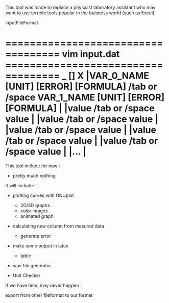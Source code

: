 
This tool was made to replace a physicist laboratory assistant who may want to use terrible tools popular in the buisness world (such as Excel).


inputFileFormat :


===================================    vim input.dat    =================================== _ [] X
|VAR_0_NAME [UNIT] [ERROR] [FORMULA]     /tab or /space    VAR_1_NAME [UNIT] [ERROR] [FORMULA]   |
|value                                   /tab or /space    value                                 |
|value                                   /tab or /space    value                                 |
|value                                   /tab or /space    value                                 |
|value                                   /tab or /space    value                                 |
|value                                   /tab or /space    value                                 |
|...                                                                                             |
==================================================================================================



This tool include for now :

- pretty much nothing


It will include :

- plotting curves with GNUplot
	- 2D/3D graphs
	- color images
	- animated graph

- calculating new column from mesured data
	- generate error

- make some output in latex
	- table

- wav file generator

- Unit Checker


If we have time, may never happen :

export from other fileformat to our format




